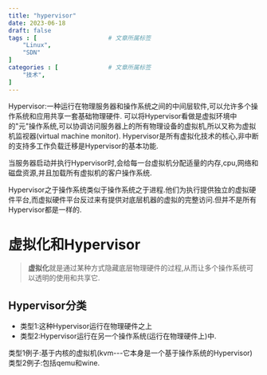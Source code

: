 ```yaml
---
title: "hypervisor"
date: 2023-06-18
draft: false
tags : [                    # 文章所属标签
    "Linux",
    "SDN"
]
categories : [              # 文章所属标签
    "技术",
]
---
```



Hypervisor:一种运行在物理服务器和操作系统之间的中间层软件,可以允许多个操作系统和应用共享一套基础物理硬件.
可以将Hypervisor看做是虚拟环境中的"元"操作系统,可以协调访问服务器上的所有物理设备的虚拟机,所以又称为虚拟机监视器(virtual machine monitor).
Hypervisor是所有虚拟化技术的核心,非中断的支持多工作负载迁移是Hypervisor的基本功能.

当服务器启动并执行Hypervisor时,会给每一台虚拟机分配适量的内存,cpu,网络和磁盘资源,并且加载所有虚拟机的客户操作系统.

Hypervisor之于操作系统类似于操作系统之于进程.他们为执行提供独立的虚拟硬件平台,而虚拟硬件平台反过来有提供对底层机器的虚拟的完整访问.但并不是所有Hypervisor都是一样的.

# 虚拟化和Hypervisor

> **虚拟化**就是通过某种方式隐藏底层物理硬件的过程,从而让多个操作系统可以透明的使用和共享它.

## Hypervisor分类

- 类型1:这种Hypervisor运行在物理硬件之上
- 类型2:Hypervisor运行在另一个操作系统(运行在物理硬件上)中.

类型1例子:基于内核的虚拟机(kvm---它本身是一个基于操作系统的Hypervisor)
类型2例子:包括qemu和wine.
